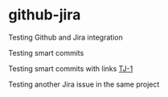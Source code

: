 # github-jira

Testing Github and Jira integration

Testing smart commits

Testing smart commits with links [TJ-1]

Testing another Jira issue in the same project


[TJ-1]: https://cqw-projects.atlassian.net/browse/TJ-1
